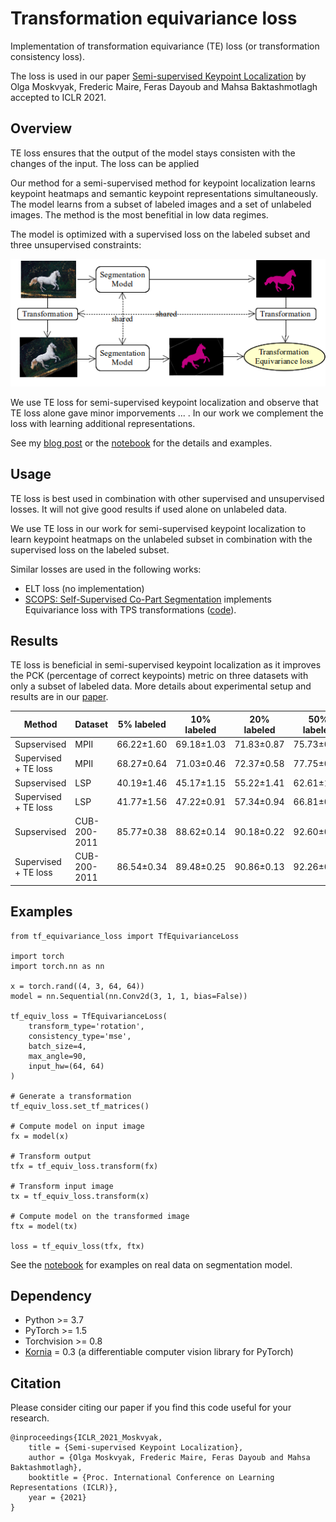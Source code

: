 # Transformation equivariance loss
Implementation of transformation equivariance (TE) loss (or transformation
consistency loss).

The loss is used in our paper [Semi-supervised Keypoint Localization](https://openreview.net/pdf?id=yFJ67zTeI2) by Olga Moskvyak, Frederic Maire, Feras Dayoub and Mahsa Baktashmotlagh accepted to ICLR 2021.


## Overview
TE loss ensures that the output of the model stays consisten with the changes of the input.
The loss can be applied

Our method for a semi-supervised method for keypoint localization learns keypoint heatmaps and semantic keypoint representations simultaneously. The model learns from a subset of labeled images and a set of unlabeled images. The method is the most benefitial in low data regimes.

The model is optimized with a supervised loss on the labeled subset and three unsupervised constraints:

![Transformation equivariance idea](images/tf_equivariance.png)


We use TE loss for semi-supervised keypoint localization and observe that TE loss alone gave minor imporvements ... . In our work we complement the loss with learning additional representations.

See my [blog post](https://olgamoskvyak.github.io/blog/) or the [notebook](https://github.com/olgamoskvyak/tf_equivariance_loss/Examples.ipynb) for the details and examples.



## Usage
TE loss is best used in combination with other supervised and unsupervised losses.
It will not give good results if used alone on unlabeled data.

We use TE loss in our work for semi-supervised keypoint localization to learn
keypoint heatmaps on the unlabeled subset in combination with the supervised loss on
the labeled subset.

Similar losses are used in the following works:
* ELT loss (no implementation)
* [SCOPS: Self-Supervised Co-Part Segmentation](https://varunjampani.github.io/papers/hung19_SCOPS.pdf) implements Equivariance loss with TPS transformations ([code](https://github.com/NVlabs/SCOPS)).


## Results

TE loss is beneficial in semi-supervised keypoint localization as it improves
the PCK (percentage of correct keypoints) metric on three datasets with only
a subset of labeled data. More details about experimental setup and results
are in our [paper](https://openreview.net/pdf?id=yFJ67zTeI2).

| Method               | Dataset      | 5% labeled | 10% labeled | 20% labeled | 50% labeled |
|----------------------|--------------|------------|-------------|-------------|-------------|
| Supservised          | MPII         | 66.22±1.60 | 69.18±1.03  | 71.83±0.87  | 75.73±0.35  |
| Supervised + TE loss | MPII         | 68.27±0.64 | 71.03±0.46  | 72.37±0.58  | 77.75±0.31  |
| Supservised          | LSP          | 40.19±1.46 | 45.17±1.15  | 55.22±1.41  | 62.61±1.25  |
| Supervised + TE loss | LSP          | 41.77±1.56 | 47.22±0.91  | 57.34±0.94  | 66.81±0.62  |
| Supservised          | CUB-200-2011 | 85.77±0.38 | 88.62±0.14  | 90.18±0.22  | 92.60±0.28  |
| Supervised + TE loss | CUB-200-2011 | 86.54±0.34 | 89.48±0.25  | 90.86±0.13  | 92.26±0.06  |



## Examples
```
from tf_equivariance_loss import TfEquivarianceLoss

import torch
import torch.nn as nn

x = torch.rand((4, 3, 64, 64))
model = nn.Sequential(nn.Conv2d(3, 1, 1, bias=False))

tf_equiv_loss = TfEquivarianceLoss(
    transform_type='rotation',
    consistency_type='mse',
    batch_size=4,
    max_angle=90,
    input_hw=(64, 64)
)

# Generate a transformation
tf_equiv_loss.set_tf_matrices()

# Compute model on input image
fx = model(x)

# Transform output
tfx = tf_equiv_loss.transform(fx)

# Transform input image
tx = tf_equiv_loss.transform(x)

# Compute model on the transformed image
ftx = model(tx)

loss = tf_equiv_loss(tfx, ftx)

```

See the [notebook](https://github.com/olgamoskvyak/tf_equivariance_loss/Examples.ipynb) for examples on real data on segmentation model.


## Dependency

* Python >= 3.7
* PyTorch >= 1.5
* Torchvision >= 0.8
* [Kornia](https://github.com/kornia/kornia) = 0.3 (a differentiable computer vision library for PyTorch)







## Citation
Please consider citing our paper if you find this code useful for your research.
```
@inproceedings{ICLR_2021_Moskvyak,
	title = {Semi-supervised Keypoint Localization},
	author = {Olga Moskvyak, Frederic Maire, Feras Dayoub and Mahsa Baktashmotlagh},
	booktitle = {Proc. International Conference on Learning Representations (ICLR)},
	year = {2021}
}
```